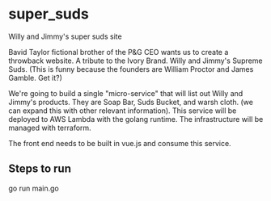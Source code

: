 # super_suds
Willy and Jimmy's super suds site


Bavid Taylor fictional brother of the P&G CEO wants us to create a throwback website. A tribute to the Ivory Brand. Willy and Jimmy's Supreme Suds. (This is funny because the founders are William Proctor and James Gamble. Get it?)

We're going to build a single "micro-service" that will list out Willy and Jimmy's products. They are Soap Bar, Suds Bucket, and warsh cloth. (we can expand this with other relevant information). This service will be deployed to AWS Lambda with the golang runtime. The infrastructure will be managed with terraform.

The front end needs to be built in vue.js and consume this service.

## Steps to run
go run main.go